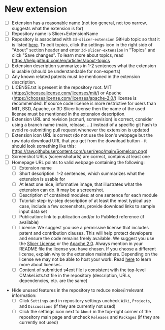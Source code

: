 <!--
Thank you for contributing to 3D Slicer!
- To add a new extension with this pull request: Please keep content of "New extension" section and put an 'x' in the brackets for each todo item to indicate that you have accomplished that prerequisite.
- To update an existing extension with this pull request: Please delete all text in this template and just describe which extension is updated and optionally tell us in a sentence what has been changed. To make extension updates easier in the future you may consider replacing specific git hash in your s4ext file by a branch name (for example: `main` for Slicer Preview Releases; `(majorVersion).(minorVersion)` such as `4.10` for Slicer Stable Releases).
-->

# New extension

<!-- To make sure users can find your extension, understand what it is intended for and how to use it, please complete the checklist below. You do not need to complete all the item by the time you submit the pull request, but most likely the changes will only be merged if all the tasks are done. See more information about the submission process here: https://slicer.readthedocs.io/en/latest/developer_guide/extensions.html -->

- [ ] Extension has a reasonable name (not too general, not too narrow, suggests what the extension is for)
- [ ] Repository name is Slicer+ExtensionName
- [ ] Repository is associated with `3d-slicer-extension` GitHub topic so that it is listed [here](https://github.com/topics/3d-slicer-extension). To edit topics, click the settings icon in the right side of "About" section header and enter `3d-slicer-extension` in "Topics" and click "Save changes". To learn more about topics, read https://help.github.com/en/articles/about-topics
- [ ] Extension description summarizes in 1-2 sentences what the extension is usable (should be understandable for non-experts)
- [ ] Any known related patents must be mentioned in the extension description.
- [ ] LICENSE.txt is present in the repository root. MIT  (https://choosealicense.com/licenses/mit/) or Apache (https://choosealicense.com/licenses/apache-2.0/) license is recommended. If source code license is more restrictive for users than MIT, BSD, Apache, or 3D Slicer license then the name of the used license must be mentioned in the extension description.
- [ ] Extension URL and revision (scmurl, scmrevision) is correct, consider using a branch name (main, release, ...) instead of a specific git hash to avoid re-submitting pull request whenever the extension is updated
- [ ] Extension icon URL is correct (do not use the icon's webpage but the raw data download URL that you get from the download button - it should look something like this: https://raw.githubusercontent.com/user/repo/main/SomeIcon.png)
- [ ] Screenshot URLs (screenshoturls) are correct, contains at least one
- [ ] Homepage URL points to valid webpage containing the following:
  - [ ] Extension name
  - [ ] Short description: 1-2 sentences, which summarizes what the extension is usable for
  - [ ] At least one nice, informative image, that illustrates what the extension can do. It may be a screenshot.
  - [ ] Description of contained modules: at one sentence for each module
  - [ ] Tutorial: step-by-step description of at least the most typical use case, include a few screenshots, provide download links to sample input data set
  - [ ] Publication: link to publication and/or to PubMed reference (if available)
  - [ ] License: We suggest you use a permissive license that includes patent and contribution clauses.  This will help protect developers and ensure the code remains freely available.  We suggest you use the [Slicer License](https://github.com/Slicer/Slicer/blob/main/License.txt) or the [Apache 2.0](https://www.apache.org/licenses/LICENSE-2.0). Always mention in your README file the license you have chosen.  If you choose a different license, explain why to the extension maintainers. Depending on the license we may not be able to host your work. Read [here](https://opensource.guide/legal/#which-open-source-license-is-appropriate-for-my-project) to learn more about licenses.
  - [ ] Content of submitted s4ext file is consistent with the top-level CMakeLists.txt file in the repository (description, URLs, dependencies, etc. are the same)
- Hide unused features in the repository to reduce noise/irrelevant information:
  - [ ] Click `Settings` and in repository settings uncheck `Wiki`, `Projects`, and `Discussions` (if they are currently not used)
  - [ ] Click the settings icon next to `About` in the top-right corner of the repository main page and uncheck `Releases` and `Packages` (if they are currently not used)
<!-- If you have any questions or comments then please describe them here. -->
